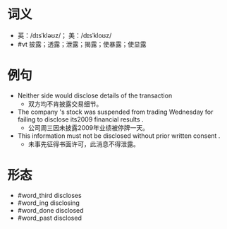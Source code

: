 # 词义
- 英：/dɪsˈkləʊz/； 美：/dɪsˈkloʊz/
- #vt 披露；透露；泄露；揭露；使暴露；使显露
# 例句
- Neither side would disclose details of the transaction
	- 双方均不肯披露交易细节。
- The company 's stock was suspended from trading Wednesday for failing to disclose its2009 financial results .
	- 公司周三因未披露2009年业绩被停牌一天。
- This information must not be disclosed without prior written consent .
	- 未事先征得书面许可，此消息不得泄露。
# 形态
- #word_third discloses
- #word_ing disclosing
- #word_done disclosed
- #word_past disclosed
